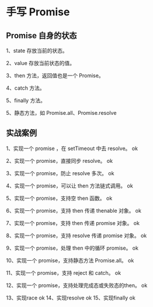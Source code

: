 # 手写 Promise

## Promise 自身的状态

1、state 存放当前的状态。

2、value 存放当前状态的值。

3、then 方法，返回值也是一个 Promise。

4、catch 方法。

5、finally 方法。

5、静态方法，如 Promise.all、Promise.resolve

## 实战案例

1、实现一个 promise ，在 setTimeout 中去 resolve。   ok

2、实现一个 promise，直接同步 resolve。              ok

3、实现一个 promise，防止 resolve 多次。             ok 

4、实现一个 promise，可以让 then 方法链式调用。      ok

5、实现一个 promise，支持空 then 函数。              ok 

6、实现一个 promise，支持 then 传递 thenable 对象。  ok

7、实现一个 promise，支持 then 传递 promise 对象。   ok

8、实现一个 promise，支持 resolve 传递 promise 对象。 ok

9、实现一个 promise，处理 then 中的循环 promise。     ok

10、实现一个 promise，支持静态方法 Promise.all。     ok

11、实现一个 promise，支持 reject 和 catch。        ok

12、实现一个 promise，支持处理完成态或失败态的then。   ok

13、实现race                                          ok
14、实现resolve                                      ok
15、实现finally                                       ok
